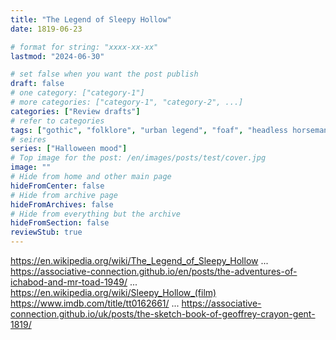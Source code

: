 ```yaml
---
title: "The Legend of Sleepy Hollow"
date: 1819-06-23

# format for string: "xxxx-xx-xx"
lastmod: "2024-06-30"

# set false when you want the post publish
draft: false
# one category: ["category-1"]
# more categories: ["category-1", "category-2", ...]
categories: ["Review drafts"]
# refer to categories
tags: ["gothic", "folklore", "urban legend", "foaf", "headless horseman", "ichabod crane", "washington irving"]
# seires
series: ["Halloween mood"]
# Top image for the post: /en/images/posts/test/cover.jpg
image: ""
# Hide from home and other main page
hideFromCenter: false
# Hide from archive page
hideFromArchives: false
# Hide from everything but the archive
hideFromSection: false
reviewStub: true
---
```

https://en.wikipedia.org/wiki/The_Legend_of_Sleepy_Hollow
...
https://associative-connection.github.io/en/posts/the-adventures-of-ichabod-and-mr-toad-1949/
...
https://en.wikipedia.org/wiki/Sleepy_Hollow_(film)
https://www.imdb.com/title/tt0162661/
...
https://associative-connection.github.io/uk/posts/the-sketch-book-of-geoffrey-crayon-gent-1819/
<!--more-->